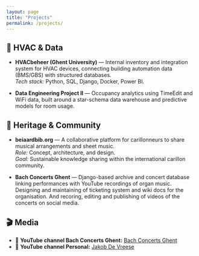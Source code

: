 ```yaml
---
layout: page
title: "Projects"
permalink: /projects/
---
```


## 🔧 HVAC & Data

- **HVACbeheer (Ghent University)** — Internal inventory and integration system for HVAC devices, connecting building automation data (BMS/GBS) with structured databases.  
  _Tech stack:_ Python, SQL, Django, Docker, Power BI.

- **Data Engineering Project II** — Occupancy analytics using TimeEdit and WiFi data, built around a star-schema data warehouse and predictive models for room usage.

## 🎵 Heritage & Community

- **beiaardbib.org** — A collaborative platform for carillonneurs to share musical arrangements and sheet music.  
  _Role:_ Concept, architecture, and design.  
  _Goal:_ Sustainable knowledge sharing within the international carillon community.

- **Bach Concerts Ghent** — Django-based archive and concert database linking performances with YouTube recordings of organ music. Designing and maintaining of ticketing system and wiki docs for the organisation. And recoring, editing and publishing of videos of the concerts on social media.

## 🎬 Media

- 🎥 **YouTube channel Bach Concerts Ghent:** [Bach Concerts Ghent](https://youtube.com/@bachconcertsghent)
- 🎥 **YouTube channel Personal:** [Jakob De Vreese](https://www.youtube.com/@jakobdevreese)